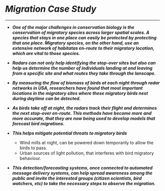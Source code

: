# ___Migration Case Study___
--------------

- ___One of the major challenges in conservation biology is the conservation of migratory species across larger spatial scales. A species that stays in one place can easily be protected by protecting that one place. Migratory species, on the other hand, use an extensive network of habitatas en-route to their migratory location, which are vital to those species.___

- ___Radars can not only help identifying the stop-over sites but also can help us determine the number of individuals landing at and leaving from a specific site and what routes they take through the lanscape.___

- ___By measuring the flow of biomass of birds at each night through radar networks in USA, researchers have found that most important locations in the migratory sites where these migratory birds nest during daytime can be detected.___

- ___As birds take off at night, the radars track their flight and determines the next stop-over en-route. This methods have become more and more accurate, that they are now being used to develop models that forecast bird migrations.___

- ___This helps mitigate potential threats to migratory birds___
    - Wind mills at night, can be powered down temporarily to allow the birds to pass.
    - Urban sources of light pollution, that interferes with bird migratory behaviour.             
    


- ___This detection/forecasting systems, once connected to automated message delivery systems, can help spread awareness among the public and invite the interested groups (citizen scientists, bird watchers, etc) to take the necessary steps to observe the migration.___